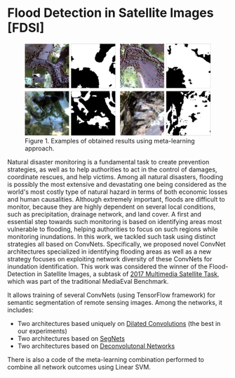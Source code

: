 # Flood Detection in Satellite Images [FDSI]

 <figure>
  <img src="divulg.png" alt="Obtained Results" width="500">
  <figcaption>Figure 1. Examples of obtained results using meta-learning approach.</figcaption>
</figure> 

Natural disaster monitoring is a fundamental task to create prevention strategies, as well as to help authorities to act in the control of damages, coordinate rescues, and help victims.
Among all natural disasters, flooding is possibly the most extensive and devastating one being considered as the world's most costly type of natural hazard in terms of both economic losses and human causalities.
Although extremely important, floods are difficult to monitor, because they are highly dependent on several local conditions, such as precipitation, drainage network, and land cover.
A first and essential step towards such monitoring is based on identifying areas most vulnerable to flooding, helping authorities to focus on such regions while monitoring inundations.
In this work, we tackled such task using distinct strategies all based on ConvNets.
Specifically, we proposed novel ConvNet architectures specialized in identifying flooding areas as well as a new strategy focuses on exploiting network diversity of these ConvNets for inundation identification.
This work was considered the winner of the Flood-Detection in Satellite Images, a subtask of [2017 Multimedia Satellite Task](http://www.multimediaeval.org/mediaeval2017/multimediasatellite/), which was part of the traditional MediaEval Benchmark.

It allows training of several ConvNets (using TensorFlow framework) for semantic segmentation of remote sensing images.
Among the networks, it includes:

  - Two architectures based uniquely on [Dilated Convolutions](https://arxiv.org/abs/1511.07122) (the best in our experiments)
  - Two architectures based on [SegNets](https://arxiv.org/abs/1505.07293)
  - Two architectures based on [Deconvolutonal Networks](https://arxiv.org/abs/1409.1556)

There is also a code of the meta-learning combination performed to combine all network outcomes using Linear SVM.
